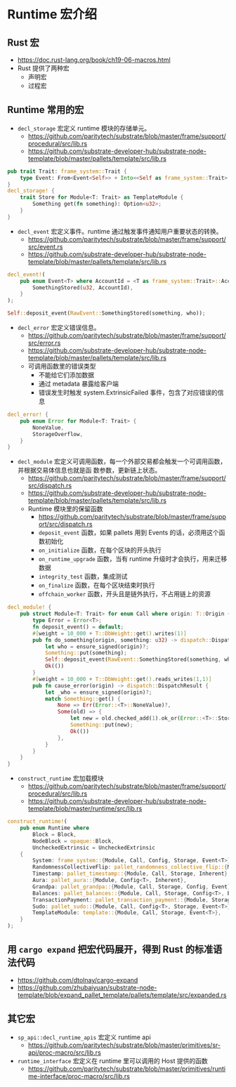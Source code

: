 # Runtime 宏介绍


## Rust 宏
* https://doc.rust-lang.org/book/ch19-06-macros.html 
* Rust 提供了两种宏
  * 声明宏
  * 过程宏


## Runtime 常用的宏
* `decl_storage` 宏定义 runtime 模块的存储单元。
  * https://github.com/paritytech/substrate/blob/master/frame/support/procedural/src/lib.rs
  * https://github.com/substrate-developer-hub/substrate-node-template/blob/master/pallets/template/src/lib.rs
```Rust
pub trait Trait: frame_system::Trait {
	type Event: From<Event<Self>> + Into<<Self as frame_system::Trait>::Event>;
}
decl_storage! {
	trait Store for Module<T: Trait> as TemplateModule {
		Something get(fn something): Option<u32>;
	}
}
```

* `decl_event` 宏定义事件。runtime 通过触发事件通知用户重要状态的转换。
  * https://github.com/paritytech/substrate/blob/master/frame/support/src/event.rs
  * https://github.com/substrate-developer-hub/substrate-node-template/blob/master/pallets/template/src/lib.rs
```Rust
decl_event!(
	pub enum Event<T> where AccountId = <T as frame_system::Trait>::AccountId {
		SomethingStored(u32, AccountId),
	}
);
```
```Rust
Self::deposit_event(RawEvent::SomethingStored(something, who));
```

* `decl_error` 宏定义错误信息。
  * https://github.com/paritytech/substrate/blob/master/frame/support/src/error.rs
  * https://github.com/substrate-developer-hub/substrate-node-template/blob/master/pallets/template/src/lib.rs
  * 可调用函数里的错误类型
    * 不能给它们添加数据
    * 通过 metadata 暴露给客户端
    * 错误发生时触发 system.ExtrinsicFailed 事件，包含了对应错误的信息
```Rust
decl_error! {
	pub enum Error for Module<T: Trait> {
		NoneValue,
		StorageOverflow,
	}
}

```
* `decl_module` 宏定义可调用函数，每一个外部交易都会触发一个可调用函数，并根据交易体信息也就是函 数参数，更新链上状态。
  * https://github.com/paritytech/substrate/blob/master/frame/support/src/dispatch.rs
  * https://github.com/substrate-developer-hub/substrate-node-template/blob/master/pallets/template/src/lib.rs
  * Runtime 模块里的保留函数
    * https://github.com/paritytech/substrate/blob/master/frame/support/src/dispatch.rs
    * `deposit_event` 函数，如果 pallets 用到 Events 的话，必须用这个函数初始化
    * `on_initialize` 函数，在每个区块的开头执行
    * `on_runtime_upgrade` 函数，当有 runtime 升级时才会执行，用来迁移数据
    * `integrity_test` 函数，集成测试
    * `on_finalize` 函数，在每个区块结束时执行
    * `offchain_worker` 函数，开头且是链外执行，不占用链上的资源
```Rust
decl_module! {
	pub struct Module<T: Trait> for enum Call where origin: T::Origin {
		type Error = Error<T>;
		fn deposit_event() = default;
		#[weight = 10_000 + T::DbWeight::get().writes(1)]
		pub fn do_something(origin, something: u32) -> dispatch::DispatchResult {
			let who = ensure_signed(origin)?;
			Something::put(something);
			Self::deposit_event(RawEvent::SomethingStored(something, who));
			Ok(())
		}
		#[weight = 10_000 + T::DbWeight::get().reads_writes(1,1)]
		pub fn cause_error(origin) -> dispatch::DispatchResult {
			let _who = ensure_signed(origin)?;
			match Something::get() {
				None => Err(Error::<T>::NoneValue)?,
				Some(old) => {
					let new = old.checked_add(1).ok_or(Error::<T>::StorageOverflow)?;
					Something::put(new);
					Ok(())
				},
			}
		}
	}
}
```

* `construct_runtime` 宏加载模块
  * https://github.com/paritytech/substrate/blob/master/frame/support/procedural/src/lib.rs
  * https://github.com/substrate-developer-hub/substrate-node-template/blob/master/runtime/src/lib.rs
```Rust
construct_runtime!(
	pub enum Runtime where
		Block = Block,
		NodeBlock = opaque::Block,
		UncheckedExtrinsic = UncheckedExtrinsic
	{
		System: frame_system::{Module, Call, Config, Storage, Event<T>},
		RandomnessCollectiveFlip: pallet_randomness_collective_flip::{Module, Call, Storage},
		Timestamp: pallet_timestamp::{Module, Call, Storage, Inherent},
		Aura: pallet_aura::{Module, Config<T>, Inherent},
		Grandpa: pallet_grandpa::{Module, Call, Storage, Config, Event},
		Balances: pallet_balances::{Module, Call, Storage, Config<T>, Event<T>},
		TransactionPayment: pallet_transaction_payment::{Module, Storage},
		Sudo: pallet_sudo::{Module, Call, Config<T>, Storage, Event<T>},
		TemplateModule: template::{Module, Call, Storage, Event<T>},
	}
);
```


## 用 `cargo expand` 把宏代码展开，得到 Rust 的标准语法代码
* https://github.com/dtolnay/cargo-expand
* https://github.com/zhubaiyuan/substrate-node-template/blob/expand_pallet_template/pallets/template/src/expanded.rs


## 其它宏
* `sp_api::decl_runtime_apis` 宏定义 runtime api
  * https://github.com/paritytech/substrate/blob/master/primitives/sr-api/proc-macro/src/lib.rs
* `runtime_interface` 宏定义在 runtime 里可以调用的 Host 提供的函数
  * https://github.com/paritytech/substrate/blob/master/primitives/runtime-interface/proc-macro/src/lib.rs

